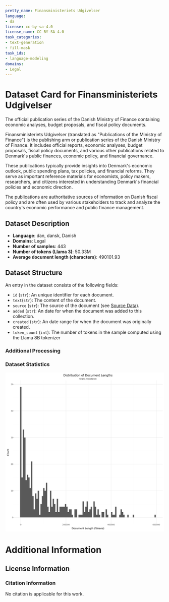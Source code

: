 ```yaml
---
pretty_name: Finansministeriets Udgivelser
language:
- da
license: cc-by-sa-4.0
license_name: CC BY-SA 4.0
task_categories:
- text-generation
- fill-mask
task_ids:
- language-modeling
domains:
- Legal
---
```


# Dataset Card for Finansministeriets Udgivelser

<!-- START-SHORT DESCRIPTION -->
The official publication series of the Danish Ministry of Finance containing economic analyses, budget proposals, and fiscal policy documents.
<!-- END-SHORT DESCRIPTION -->

Finansministeriets Udgivelser (translated as "Publications of the Ministry of Finance") is the publishing arm or publication series of the Danish Ministry of Finance. It includes official reports, economic analyses, budget proposals, fiscal policy documents, and various other publications related to Denmark's public finances, economic policy, and financial governance.

These publications typically provide insights into Denmark's economic outlook, public spending plans, tax policies, and financial reforms. They serve as important reference materials for economists, policy makers, researchers, and citizens interested in understanding Denmark's financial policies and economic direction.

The publications are authoritative sources of information on Danish fiscal policy and are often used by various stakeholders to track and analyze the country's economic performance and public finance management.




## Dataset Description

<!-- START-DESC-STATS -->
- **Language**: dan, dansk, Danish
- **Domains**: Legal
- **Number of samples**: 443
- **Number of tokens (Llama 3)**: 50.33M
- **Average document length (characters)**: 490101.93
<!-- END-DESC-STATS -->


## Dataset Structure
An entry in the dataset consists of the following fields:

- `id` (`str`): An unique identifier for each document.
- `text`(`str`): The content of the document.
- `source` (`str`): The source of the document (see [Source Data](#source-data)).
- `added` (`str`): An date for when the document was added to this collection.
- `created` (`str`): An date range for when the document was originally created.
- `token_count` (`int`): The number of tokens in the sample computed using the Llama 8B tokenizer


### Additional Processing


### Dataset Statistics

<!-- START-DATASET PLOTS -->
<p align="center">
<img src="./images/dist_document_length.png" width="600" style="margin-right: 10px;" />
</p>
<!-- END-DATASET PLOTS -->


# Additional Information

## License Information


### Citation Information

No citation is applicable for this work.

